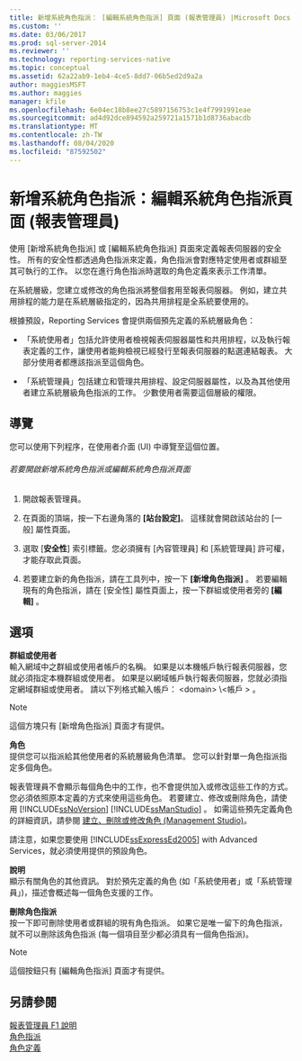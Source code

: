 ```yaml
---
title: 新增系統角色指派： [編輯系統角色指派] 頁面 (報表管理員) |Microsoft Docs
ms.custom: ''
ms.date: 03/06/2017
ms.prod: sql-server-2014
ms.reviewer: ''
ms.technology: reporting-services-native
ms.topic: conceptual
ms.assetid: 62a22ab9-1eb4-4ce5-8dd7-06b5ed2d9a2a
author: maggiesMSFT
ms.author: maggies
manager: kfile
ms.openlocfilehash: 6e04ec18b8ee27c5897156753c1e4f7991991eae
ms.sourcegitcommit: ad4d92dce894592a259721a1571b1d8736abacdb
ms.translationtype: MT
ms.contentlocale: zh-TW
ms.lasthandoff: 08/04/2020
ms.locfileid: "87592502"
---
```

# <a name="new-system-role-assignments-edit-system-role-assignments-page-report-manager"></a>新增系統角色指派：編輯系統角色指派頁面 (報表管理員)
  使用 [新增系統角色指派] 或 [編輯系統角色指派] 頁面來定義報表伺服器的安全性。 所有的安全性都透過角色指派來定義，角色指派會對應特定使用者或群組至其可執行的工作。 以您在進行角色指派時選取的角色定義來表示工作清單。  
  
 在系統層級，您建立或修改的角色指派將整個套用至報表伺服器。 例如，建立共用排程的能力是在系統層級指定的，因為共用排程是全系統要使用的。  
  
 根據預設，Reporting Services 會提供兩個預先定義的系統層級角色：  
  
-   「系統使用者」包括允許使用者檢視報表伺服器屬性和共用排程，以及執行報表定義的工作，讓使用者能夠檢視已經發行至報表伺服器的點選連結報表。 大部分使用者都應該指派至這個角色。  
  
-   「系統管理員」包括建立和管理共用排程、設定伺服器屬性，以及為其他使用者建立系統層級角色指派的工作。 少數使用者需要這個層級的權限。  
  
## <a name="navigation"></a>導覽  
 您可以使用下列程序，在使用者介面 (UI) 中導覽至這個位置。  
  
###### <a name="to-open-the-new-system-role-assignments-or-edit-system-role-assignments-page"></a>若要開啟新增系統角色指派或編輯系統角色指派頁面  
  
1.  開啟報表管理員。  
  
2.  在頁面的頂端，按一下右邊角落的 **[站台設定]**。 這樣就會開啟該站台的 [一般] 屬性頁面。  
  
3.  選取 [**安全性**] 索引標籤。您必須擁有 [內容管理員] 和 [系統管理員] 許可權，才能存取此頁面。  
  
4.  若要建立新的角色指派，請在工具列中，按一下 **[新增角色指派]** 。 若要編輯現有的角色指派，請在 [安全性] 屬性頁面上，按一下群組或使用者旁的 **[編輯]** 。  
  
## <a name="options"></a>選項  
 **群組或使用者**  
 輸入網域中之群組或使用者帳戶的名稱。 如果是以本機帳戶執行報表伺服器，您就必須指定本機群組或使用者。 如果是以網域帳戶執行報表伺服器，您就必須指定網域群組或使用者。 請以下列格式輸入帳戶： \<domain> \\<帳戶 \> 。  
  
> [!NOTE]  
>  這個方塊只有 [新增角色指派] 頁面才有提供。  
  
 **角色**  
 提供您可以指派給其他使用者的系統層級角色清單。 您可以針對單一角色指派指定多個角色。  
  
 報表管理員不會顯示每個角色中的工作，也不會提供加入或修改這些工作的方式。 您必須依照原本定義的方式來使用這些角色。 若要建立、修改或刪除角色，請使用 [!INCLUDE[ssNoVersion](../includes/ssnoversion-md.md)] [!INCLUDE[ssManStudio](../includes/ssmanstudio-md.md)] 。 如需這些預先定義角色的詳細資訊，請參閱 [建立、刪除或修改角色 &#40;Management Studio&#41;](security/role-definitions-create-delete-or-modify.md)。  
  
 請注意，如果您要使用 [!INCLUDE[ssExpressEd2005](../includes/ssexpressed2005-md.md)] with Advanced Services，就必須使用提供的預設角色。  
  
 **說明**  
 顯示有關角色的其他資訊。 對於預先定義的角色 (如「系統使用者」或「系統管理員」)，描述會概述每一個角色支援的工作。  
  
 **刪除角色指派**  
 按一下即可刪除使用者或群組的現有角色指派。 如果它是唯一留下的角色指派，就不可以刪除該角色指派 (每一個項目至少都必須具有一個角色指派)。  
  
> [!NOTE]  
>  這個按鈕只有 [編輯角色指派] 頁面才有提供。  
  
## <a name="see-also"></a>另請參閱  
 [報表管理員 F1 說明](../../2014/reporting-services/report-manager-f1-help.md)   
 [角色指派](security/role-assignments.md)   
 [角色定義](security/role-definitions.md)  
  
  
